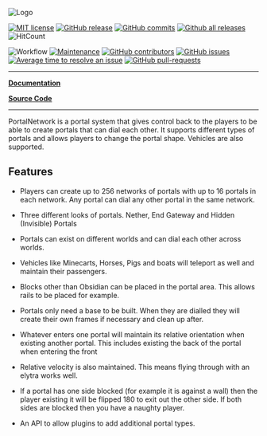 ![Logo](https://bundabrg.github.io/PortalNetwork/img/title.png)

[![MIT license](https://img.shields.io/badge/License-MIT-blue.svg)](https://lbesson.mit-license.org/)
[![GitHub release](https://img.shields.io/github/release/Bundabrg/PortalNetwork)](https://GitHub.com/Bundabrg/PortalNetwork/releases/)
[![GitHub commits](https://img.shields.io/github/commits-since/Bundabrg/PortalNetwork/v1.2.0.svg)](https://GitHub.com/Bundabrg/PortalNetwork/commit/)
[![Github all releases](https://img.shields.io/github/downloads/Bundabrg/PortalNetwork/total.svg)](https://GitHub.com/Bundabrg/PortalNetwork/releases/)
![HitCount](http://hits.dwyl.com/bundabrg/portalnetwork.svg)

![Workflow](https://github.com/bundabrg/PortalNetwork/workflows/build/badge.svg)
[![Maintenance](https://img.shields.io/badge/Maintained%3F-yes-green.svg)](https://GitHub.com/Bundabrg/PortalNetwork/graphs/commit-activity)
[![GitHub contributors](https://img.shields.io/github/contributors/Bundabrg/PortalNetwork)](https://GitHub.com/Bundabrg/PortalNetwork/graphs/contributors/)
[![GitHub issues](https://img.shields.io/github/issues/Bundabrg/PortalNetwork)](https://GitHub.com/Bundabrg/PortalNetwork/issues/)
[![Average time to resolve an issue](http://isitmaintained.com/badge/resolution/Bundabrg/PortalNetwork.svg)](http://isitmaintained.com/project/Bundabrg/PortalNetwork "Average time to resolve an issue")
[![GitHub pull-requests](https://img.shields.io/github/issues-pr/Bundabrg/PortalNetwork)](https://GitHub.com/Bundabrg/PortalNetwork/pull/)
 

---

[**Documentation**](https://bundabrg.github.io/PortalNetwork/)

[**Source Code**](https://github.com/bundabrg/PortalNetwork/)

---

PortalNetwork is a portal system that gives control back to the players to be able to create portals that can dial each other. It supports different types of portals and allows players to change the portal shape.  Vehicles are also supported.

## Features

* Players can create up to 256 networks of portals with up to 16 portals in each network.  Any portal can dial any other portal in the same network.

* Three different looks of portals.  Nether, End Gateway and Hidden (Invisible) Portals

* Portals can exist on different worlds and can dial each other across worlds.

* Vehicles like Minecarts, Horses, Pigs and boats will teleport as well and maintain their passengers.

* Blocks other than Obsidian can be placed in the portal area. This allows rails to be placed for example.

* Portals only need a base to be built.  When they are dialled they will create their own frames if necessary and clean up after.

* Whatever enters one portal will maintain its relative orientation when existing another portal.  This includes existing the back of the portal when entering the front

* Relative velocity is also maintained. This means flying through with an elytra works well.

* If a portal has one side blocked (for example it is against a wall) then the player existing it will be flipped 180 to exit out the other side. If both sides are blocked then you have a naughty player.

* An API to allow plugins to add additional portal types.